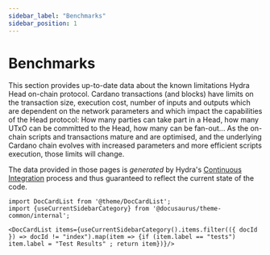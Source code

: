 ```yaml
---
sidebar_label: "Benchmarks"
sidebar_position: 1
---
```


# Benchmarks

This section provides up-to-date data about the known limitations Hydra Head on-chain protocol. Cardano transactions (and blocks) have limits on the transaction size, execution cost, number of inputs and outputs which are dependent on the network parameters and which impact the capabilities of the Head protocol: How many parties can take part in a Head, how many UTxO can be committed to the Head, how many can be fan-out... As the on-chain scripts and transactions mature and are optimised, and the underlying Cardano chain evolves with increased parameters and more efficient scripts execution, those limits will change.

The data provided in those pages is _generated_ by Hydra's [Continuous Integration](https://github.com/input-output-hk/hydra/actions/workflows/ci-nix.yaml) process and thus guaranteed to reflect the current state of the code.

```mdx-code-block
import DocCardList from '@theme/DocCardList';
import {useCurrentSidebarCategory} from '@docusaurus/theme-common/internal';

<DocCardList items={useCurrentSidebarCategory().items.filter(({ docId }) => docId != "index").map(item => {if (item.label == "tests") item.label = "Test Results" ; return item})}/>
```
